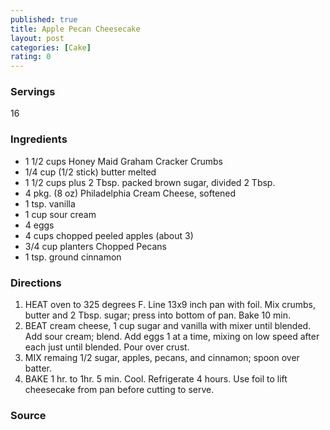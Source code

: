 ```yaml
---
published: true
title: Apple Pecan Cheesecake
layout: post
categories: [Cake]
rating: 0
---
```

### Servings
16

### Ingredients
- 1 1/2 cups Honey Maid Graham Cracker Crumbs
- 1/4 cup (1/2 stick) butter melted
- 1 1/2 cups plus 2 Tbsp. packed brown sugar, divided 2 Tbsp.
- 4 pkg. (8 oz) Philadelphia Cream Cheese, softened
- 1 tsp. vanilla
- 1 cup sour cream
- 4 eggs
- 4 cups chopped peeled apples (about 3)
- 3/4 cup planters Chopped Pecans
- 1 tsp. ground cinnamon

### Directions
1. HEAT oven to 325 degrees F.  Line 13x9 inch pan with foil.  Mix crumbs, butter and 2 Tbsp. sugar; press into bottom of pan.  Bake 10 min.
2. BEAT cream cheese, 1 cup sugar and vanilla with mixer until blended.  Add sour cream; blend.  Add eggs 1 at a time, mixing on low speed after each just until blended.  Pour over crust.
3. MIX remaing 1/2 sugar, apples, pecans, and cinnamon; spoon over batter.
4. BAKE 1 hr. to 1hr. 5 min.  Cool.  Refrigerate 4 hours.  Use foil to lift cheesecake from pan before cutting to serve.

### Source

